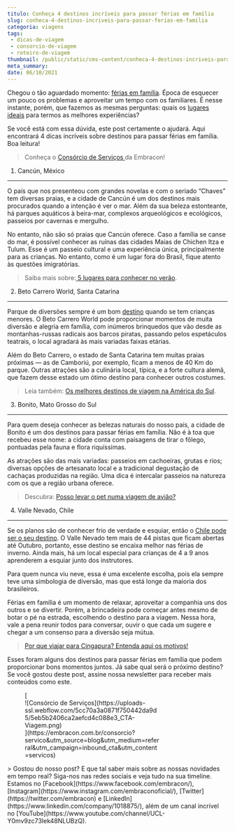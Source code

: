 ```yaml
---
titulo: Conheça 4 destinos incríveis para passar férias em família
slug: conheca-4-destinos-incriveis-para-passar-ferias-em-familia
categoria: viagens
tags:
 - dicas-de-viagem
 - consorcio-de-viagem
 - roteiro-de-viagem
thumbnail: /public/static/cms-content/conheca-4-destinos-incriveis-para-passar-ferias-em-familia.jpeg
meta_summary: 
date: 06/10/2021
---
```

Chegou o tão aguardado momento: [férias em família](https://www.embracon.com.br/blog/viagem-em-familia-4-dicas-para-agradar-a-todos). Época de esquecer um pouco os problemas e aproveitar um tempo com os familiares. É nesse instante, porém, que fazemos as mesmas perguntas: quais os [lugares ideais](https://www.embracon.com.br/blog/top-5-destinos-de-ferias-escolha-sua-proxima-viagem-pelo-brasil) para termos as melhores experiências?

Se você está com essa dúvida, este post certamente o ajudará. Aqui encontrará 4 dicas incríveis sobre destinos para passar férias em família. Boa leitura!

> Conheça o [Consórcio de Serviços ](https://www.embracon.com.br/consorcio-servicos)da Embracon!

1. Cancún, México
-----------------

O país que nos presenteou com grandes novelas e com o seriado “Chaves” tem diversas praias, e a cidade de Cancún é um dos destinos mais procurados quando a intenção é ver o mar. Além da sua beleza estonteante, há parques aquáticos à beira-mar, complexos arqueológicos e ecológicos, passeios por cavernas e mergulho.

No entanto, não são só praias que Cancún oferece. Caso a família se canse do mar, é possível conhecer as ruínas das cidades Maias de Chichen Itza e Tulum. Esse é um passeio cultural e uma experiência única, principalmente para as crianças. No entanto, como é um lugar fora do Brasil, fique atento às questões imigratórias.

> Saiba mais sobre:[ 5 lugares para conhecer no verão](https://www.embracon.com.br/blog/5-lugares-para-conhecer-no-verao).

2. Beto Carrero World, Santa Catarina
-------------------------------------

Parque de diversões sempre é um bom [destino](https://www.embracon.com.br/blog/como-escolher-um-destino-de-ferias-com-a-familia-confira-aqui) quando se tem crianças menores. O Beto Carrero World pode proporcionar momentos de muita diversão e alegria em família, com inúmeros brinquedos que vão desde as montanhas-russas radicais aos barcos piratas, passando pelos espetáculos teatrais, o local agradará às mais variadas faixas etárias.

Além do Beto Carrero, o estado de Santa Catarina tem muitas praias próximas — as de Camboriú, por exemplo, ficam a menos de 40 Km do parque. Outras atrações são a culinária local, típica, e a forte cultura alemã, que fazem desse estado um ótimo destino para conhecer outros costumes.

> Leia também: [Os melhores destinos de viagem na América do Sul](https://www.embracon.com.br/blog/os-melhores-destinos-de-viagem-na-america-do-sul).

3. Bonito, Mato Grosso do Sul
-----------------------------

Para quem deseja conhecer as belezas naturais do nosso país, a cidade de Bonito é um dos destinos para passar férias em família. Não é à toa que recebeu esse nome: a cidade conta com paisagens de tirar o fôlego, pontuadas pela fauna e flora riquíssimas.

As atrações são das mais variadas: passeios em cachoeiras, grutas e rios; diversas opções de artesanato local e a tradicional degustação de cachaças produzidas na região. Uma dica é intercalar passeios na natureza com os que a região urbana oferece.

> Descubra: [Posso levar o pet numa viagem de avião?](https://www.embracon.com.br/blog/posso-levar-o-pet-numa-viagem-de-aviao)

4. Valle Nevado, Chile
----------------------

Se os planos são de conhecer frio de verdade e esquiar, então o [Chile pode ser o seu destino](https://www.embracon.com.br/blog/4-razoes-para-conhecer-o-chile-nas-suas-ferias). O Valle Nevado tem mais de 44 pistas que ficam abertas até Outubro, portanto, esse destino se encaixa melhor nas férias de inverno. Ainda mais, há um local especial para crianças de 4 a 9 anos aprenderem a esquiar junto dos instrutores.

Para quem nunca viu neve, essa é uma excelente escolha, pois ela sempre teve uma simbologia de diversão, mas que está longe da maioria dos brasileiros.

Férias em família é um momento de relaxar, aproveitar a companhia uns dos outros e se divertir. Porém, a brincadeira pode começar antes mesmo de botar o pé na estrada, escolhendo o destino para a viagem. Nessa hora, vale a pena reunir todos para conversar, ouvir o que cada um sugere e chegar a um consenso para a diversão seja mútua.

> [Por que viajar para Cingapura? Entenda aqui os motivos!](https://www.embracon.com.br/blog/por-que-viajar-para-cingapura-entenda-aqui-os-motivos)‍

Esses foram alguns dos destinos para passar férias em família que podem proporcionar bons momentos juntos. Já sabe qual será o próximo destino? Se você gostou deste post, assine nossa newsletter para receber mais conteúdos como este.

<figure class="w-richtext-figure-type-image w-richtext-align-center" style="max-width:310px">[<div>![Consórcio de Serviços](https://uploads-ssl.webflow.com/5cc70a3a0871f750442da9d5/5eb5b2406ca2aefcd4c088e3_CTA-Viagem.png)</div>](https://embracon.com.br/consorcio?servico&utm_source=blog&utm_medium=referral&utm_campaign=inbound_cta&utm_content=servicos)</figure>> Gostou do nosso post? E que tal saber mais sobre as nossas novidades em tempo real? Siga-nos nas redes sociais e veja tudo na sua timeline. Estamos no [Facebook](https://www.facebook.com/embracon/), [Instagram](https://www.instagram.com/embraconoficial/), [Twitter](https://twitter.com/embracon) e [LinkedIn](https://www.linkedin.com/company/1018875/), além de um canal incrível no [YouTube](https://www.youtube.com/channel/UCL-Y0mv9zc73Iek48NLUBzQ).
